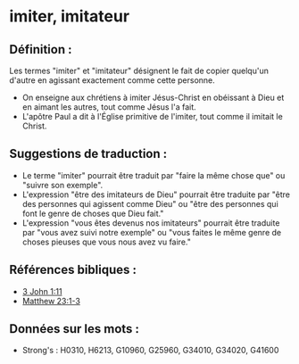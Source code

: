 # imiter, imitateur

## Définition :

Les termes "imiter" et "imitateur" désignent le fait de copier quelqu'un d'autre en agissant exactement comme cette personne.

* On enseigne aux chrétiens à imiter Jésus-Christ en obéissant à Dieu et en aimant les autres, tout comme Jésus l'a fait.
* L'apôtre Paul a dit à l'Église primitive de l'imiter, tout comme il imitait le Christ.

## Suggestions de traduction :

* Le terme "imiter" pourrait être traduit par "faire la même chose que" ou "suivre son exemple".
* L'expression "être des imitateurs de Dieu" pourrait être traduite par "être des personnes qui agissent comme Dieu" ou "être des personnes qui font le genre de choses que Dieu fait."
* L'expression "vous êtes devenus nos imitateurs" pourrait être traduite par "vous avez suivi notre exemple" ou "vous faites le même genre de choses pieuses que vous nous avez vu faire."

## Références bibliques :

* [3 John 1:11](rc://en/tn/help/3jn/01/11)
* [Matthew 23:1-3](rc://en/tn/help/mat/23/01)

## Données sur les mots :

* Strong's : H0310, H6213, G10960, G25960, G34010, G34020, G41600
